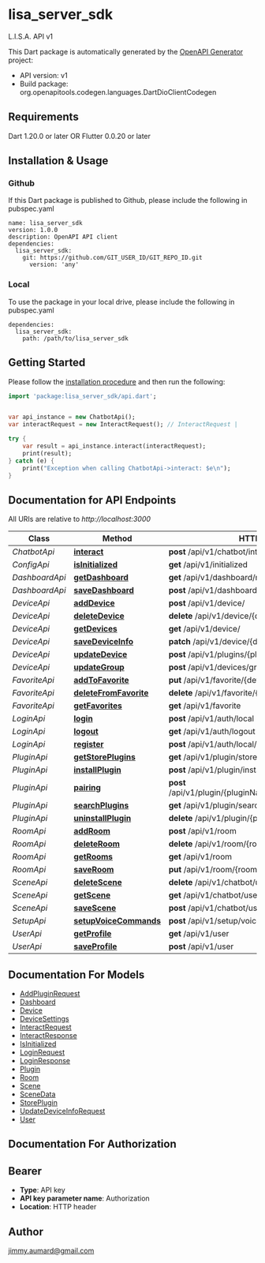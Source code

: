 # lisa_server_sdk
L.I.S.A. API v1

This Dart package is automatically generated by the [OpenAPI Generator](https://openapi-generator.tech) project:

- API version: v1
- Build package: org.openapitools.codegen.languages.DartDioClientCodegen

## Requirements

Dart 1.20.0 or later OR Flutter 0.0.20 or later

## Installation & Usage

### Github
If this Dart package is published to Github, please include the following in pubspec.yaml
```
name: lisa_server_sdk
version: 1.0.0
description: OpenAPI API client
dependencies:
  lisa_server_sdk:
    git: https://github.com/GIT_USER_ID/GIT_REPO_ID.git
      version: 'any'
```

### Local
To use the package in your local drive, please include the following in pubspec.yaml
```
dependencies:
  lisa_server_sdk:
    path: /path/to/lisa_server_sdk
```

## Getting Started

Please follow the [installation procedure](#installation--usage) and then run the following:

```dart
import 'package:lisa_server_sdk/api.dart';


var api_instance = new ChatbotApi();
var interactRequest = new InteractRequest(); // InteractRequest | 

try {
    var result = api_instance.interact(interactRequest);
    print(result);
} catch (e) {
    print("Exception when calling ChatbotApi->interact: $e\n");
}

```

## Documentation for API Endpoints

All URIs are relative to *http://localhost:3000*

Class | Method | HTTP request | Description
------------ | ------------- | ------------- | -------------
*ChatbotApi* | [**interact**](doc//ChatbotApi.md#interact) | **post** /api/v1/chatbot/interact | 
*ConfigApi* | [**isInitialized**](doc//ConfigApi.md#isinitialized) | **get** /api/v1/initialized | 
*DashboardApi* | [**getDashboard**](doc//DashboardApi.md#getdashboard) | **get** /api/v1/dashboard/room/{roomId} | 
*DashboardApi* | [**saveDashboard**](doc//DashboardApi.md#savedashboard) | **post** /api/v1/dashboard/room/{roomId} | 
*DeviceApi* | [**addDevice**](doc//DeviceApi.md#adddevice) | **post** /api/v1/device/ | 
*DeviceApi* | [**deleteDevice**](doc//DeviceApi.md#deletedevice) | **delete** /api/v1/device/{deviceId} | 
*DeviceApi* | [**getDevices**](doc//DeviceApi.md#getdevices) | **get** /api/v1/device/ | 
*DeviceApi* | [**saveDeviceInfo**](doc//DeviceApi.md#savedeviceinfo) | **patch** /api/v1/device/{deviceId} | 
*DeviceApi* | [**updateDevice**](doc//DeviceApi.md#updatedevice) | **post** /api/v1/plugins/{pluginName}/{deviceId} | 
*DeviceApi* | [**updateGroup**](doc//DeviceApi.md#updategroup) | **post** /api/v1/devices/group/{roomId}/{groupId} | 
*FavoriteApi* | [**addToFavorite**](doc//FavoriteApi.md#addtofavorite) | **put** /api/v1/favorite/{deviceId} | 
*FavoriteApi* | [**deleteFromFavorite**](doc//FavoriteApi.md#deletefromfavorite) | **delete** /api/v1/favorite/{deviceId} | 
*FavoriteApi* | [**getFavorites**](doc//FavoriteApi.md#getfavorites) | **get** /api/v1/favorite | 
*LoginApi* | [**login**](doc//LoginApi.md#login) | **post** /api/v1/auth/local | 
*LoginApi* | [**logout**](doc//LoginApi.md#logout) | **get** /api/v1/auth/logout | 
*LoginApi* | [**register**](doc//LoginApi.md#register) | **post** /api/v1/auth/local/register | 
*PluginApi* | [**getStorePlugins**](doc//PluginApi.md#getstoreplugins) | **get** /api/v1/plugin/store | 
*PluginApi* | [**installPlugin**](doc//PluginApi.md#installplugin) | **post** /api/v1/plugin/install | 
*PluginApi* | [**pairing**](doc//PluginApi.md#pairing) | **post** /api/v1/plugin/{pluginName}/drivers/{driver}/pairing | 
*PluginApi* | [**searchPlugins**](doc//PluginApi.md#searchplugins) | **get** /api/v1/plugin/search | 
*PluginApi* | [**uninstallPlugin**](doc//PluginApi.md#uninstallplugin) | **delete** /api/v1/plugin/{pluginName}/uninstall | 
*RoomApi* | [**addRoom**](doc//RoomApi.md#addroom) | **post** /api/v1/room | 
*RoomApi* | [**deleteRoom**](doc//RoomApi.md#deleteroom) | **delete** /api/v1/room/{roomId} | 
*RoomApi* | [**getRooms**](doc//RoomApi.md#getrooms) | **get** /api/v1/room | 
*RoomApi* | [**saveRoom**](doc//RoomApi.md#saveroom) | **put** /api/v1/room/{roomId} | 
*SceneApi* | [**deleteScene**](doc//SceneApi.md#deletescene) | **delete** /api/v1/chatbot/userBot/{scene} | 
*SceneApi* | [**getScene**](doc//SceneApi.md#getscene) | **get** /api/v1/chatbot/userBot | 
*SceneApi* | [**saveScene**](doc//SceneApi.md#savescene) | **post** /api/v1/chatbot/userBot | 
*SetupApi* | [**setupVoiceCommands**](doc//SetupApi.md#setupvoicecommands) | **post** /api/v1/setup/voice_commands | 
*UserApi* | [**getProfile**](doc//UserApi.md#getprofile) | **get** /api/v1/user | 
*UserApi* | [**saveProfile**](doc//UserApi.md#saveprofile) | **post** /api/v1/user | 


## Documentation For Models

 - [AddPluginRequest](doc//AddPluginRequest.md)
 - [Dashboard](doc//Dashboard.md)
 - [Device](doc//Device.md)
 - [DeviceSettings](doc//DeviceSettings.md)
 - [InteractRequest](doc//InteractRequest.md)
 - [InteractResponse](doc//InteractResponse.md)
 - [IsInitialized](doc//IsInitialized.md)
 - [LoginRequest](doc//LoginRequest.md)
 - [LoginResponse](doc//LoginResponse.md)
 - [Plugin](doc//Plugin.md)
 - [Room](doc//Room.md)
 - [Scene](doc//Scene.md)
 - [SceneData](doc//SceneData.md)
 - [StorePlugin](doc//StorePlugin.md)
 - [UpdateDeviceInfoRequest](doc//UpdateDeviceInfoRequest.md)
 - [User](doc//User.md)


## Documentation For Authorization


## Bearer

- **Type**: API key
- **API key parameter name**: Authorization
- **Location**: HTTP header


## Author

jimmy.aumard@gmail.com


